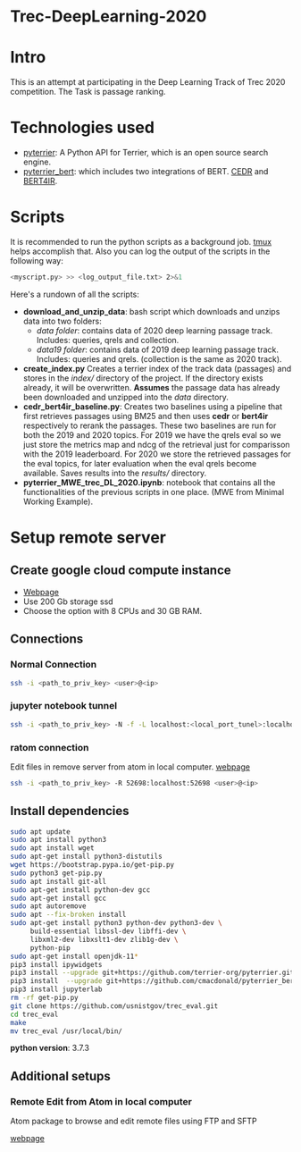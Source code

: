 # Trec-DeepLearning-2020 

# Intro

This is an attempt at participating in the Deep Learning Track of Trec 2020 competition. The Task is passage ranking.

# Technologies used

- [pyterrier](https://github.com/terrier-org/pyterrier): A Python API for Terrier, which is an open source search engine.
- [pyterrier_bert](https://github.com/cmacdonald/pyterrier_bert): which includes two integrations of BERT. [CEDR](https://github.com/Georgetown-IR-Lab/cedr) and [BERT4IR]([BERT4IR](https://github.com/ArthurCamara/Bert4IR)).

# Scripts

It is recommended to run the python scripts as a background job. [tmux](https://github.com/tmux/tmux/wiki) helps accomplish that. Also you can log the output of the scripts in the following way: 

~~~bash
<myscript.py> >> <log_output_file.txt> 2>&1
~~~

Here's a rundown of all the scripts:

- **download_and_unzip_data**: bash script which downloads and unzips data into two folders:
  - *data folder*: contains data of 2020 deep learning passage track. Includes: queries, qrels and collection.
  - *data19 folder*: contains data of 2019 deep learning passage track. Includes: queries and qrels. (collection is the same as 2020 track).
- **create_index.py** Creates a terrier index of the track data (passages) and stores in the *index/* directory of the project. If the directory exists already, it will be overwritten. **Assumes** the passage data has already been downloaded and unzipped into the *data* directory.
- **cedr_bert4ir_baseline.py**: Creates two baselines using a pipeline that first retrieves passages using BM25 and then uses **cedr** or **bert4ir** respectively to rerank the passages. These two baselines are run for both the 2019 and 2020 topics. For 2019 we have the qrels eval so we just store the metrics map and ndcg of the retrieval just for comparisson with the 2019 leaderboard. For 2020 we store the retrieved passages for the eval topics, for later evaluation when the eval qrels become available. Saves results into the *results/* directory. 
- **pyterrier_MWE_trec_DL_2020.ipynb**: notebook that contains all the functionalities of the previous scripts in one place. (MWE from Minimal Working Example).

# Setup remote server

## Create google cloud compute instance

- [Webpage](https://console.cloud.google.com)
- Use 200 Gb storage ssd
- Choose the option with 8 CPUs and 30 GB RAM.

## Connections

### Normal Connection

~~~ bash
ssh -i <path_to_priv_key> <user>@<ip>
~~~

### jupyter notebook tunnel

~~~ bash
ssh -i <path_to_priv_key> -N -f -L localhost:<local_port_tunel>:localhost:<remote_port_where_notebook_running> <remote_ip>
~~~

### ratom connection

Edit files in remove server from atom in local computer. [webpage](https://atom.io/packages/remote-atom)

~~~bash
ssh -i <path_to_priv_key> -R 52698:localhost:52698 <user>@<ip>

~~~

## Install dependencies

~~~bash
sudo apt update
sudo apt install python3
sudo apt install wget
sudo apt-get install python3-distutils
wget https://bootstrap.pypa.io/get-pip.py
sudo python3 get-pip.py
sudo apt install git-all
sudo apt-get install python-dev gcc
sudo apt-get install gcc
sudo apt autoremove
sudo apt --fix-broken install
sudo apt-get install python3 python-dev python3-dev \
     build-essential libssl-dev libffi-dev \
     libxml2-dev libxslt1-dev zlib1g-dev \
     python-pip
sudo apt-get install openjdk-11*
pip3 install ipywidgets
pip3 install --upgrade git+https://github.com/terrier-org/pyterrier.git#egg=python-terrier
pip3 install  --upgrade git+https://github.com/cmacdonald/pyterrier_bert.git
pip3 install jupyterlab
rm -rf get-pip.py
git clone https://github.com/usnistgov/trec_eval.git
cd trec_eval
make
mv trec_eval /usr/local/bin/
~~~

**python version**: 3.7.3

## Additional setups

### Remote Edit from Atom in local computer

Atom package to browse and edit remote files using FTP and SFTP

[webpage](https://atom.io/packages/remote-edit)